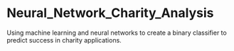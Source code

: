 # Neural_Network_Charity_Analysis
Using machine learning and neural networks to create a binary classifier to predict success in charity applications.
